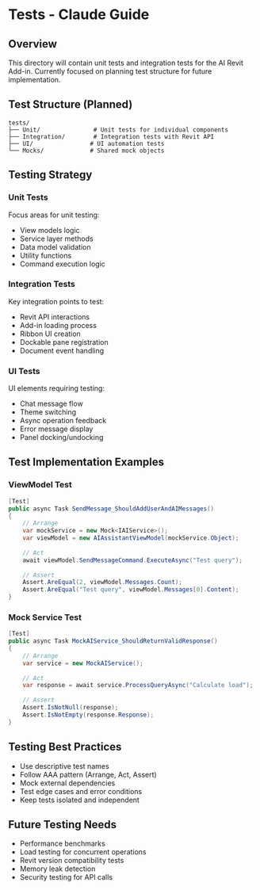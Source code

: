 # Tests - Claude Guide

## Overview
This directory will contain unit tests and integration tests for the AI Revit Add-in. Currently focused on planning test structure for future implementation.

## Test Structure (Planned)
```
tests/
├── Unit/               # Unit tests for individual components
├── Integration/        # Integration tests with Revit API
├── UI/                # UI automation tests
└── Mocks/             # Shared mock objects
```

## Testing Strategy

### Unit Tests
Focus areas for unit testing:
- View models logic
- Service layer methods
- Data model validation
- Utility functions
- Command execution logic

### Integration Tests
Key integration points to test:
- Revit API interactions
- Add-in loading process
- Ribbon UI creation
- Dockable pane registration
- Document event handling

### UI Tests
UI elements requiring testing:
- Chat message flow
- Theme switching
- Async operation feedback
- Error message display
- Panel docking/undocking

## Test Implementation Examples

### ViewModel Test
```csharp
[Test]
public async Task SendMessage_ShouldAddUserAndAIMessages()
{
    // Arrange
    var mockService = new Mock<IAIService>();
    var viewModel = new AIAssistantViewModel(mockService.Object);
    
    // Act
    await viewModel.SendMessageCommand.ExecuteAsync("Test query");
    
    // Assert
    Assert.AreEqual(2, viewModel.Messages.Count);
    Assert.AreEqual("Test query", viewModel.Messages[0].Content);
}
```

### Mock Service Test
```csharp
[Test]
public async Task MockAIService_ShouldReturnValidResponse()
{
    // Arrange
    var service = new MockAIService();
    
    // Act
    var response = await service.ProcessQueryAsync("Calculate load");
    
    // Assert
    Assert.IsNotNull(response);
    Assert.IsNotEmpty(response.Response);
}
```

## Testing Best Practices
- Use descriptive test names
- Follow AAA pattern (Arrange, Act, Assert)
- Mock external dependencies
- Test edge cases and error conditions
- Keep tests isolated and independent

## Future Testing Needs
- Performance benchmarks
- Load testing for concurrent operations
- Revit version compatibility tests
- Memory leak detection
- Security testing for API calls